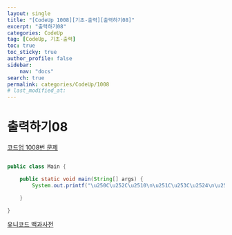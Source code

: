 ```yaml
---
layout:	single
title: "[CodeUp 1008][기초-출력][출력하기08]"
excerpt: "출력하기08"
categories: CodeUp
tag: [CodeUp, 기초-출력]
toc: true
toc_sticky: true
author_profile: false
sidebar:
    nav: "docs"
search: true
permalink: categories/CodeUp/1008
# last_modified_at:
---
```


# 출력하기08

<a href="https://www.codeup.kr/problem.php?id=1008">코드업 1008번 문제</a>


```java

public class Main {

	public static void main(String[] args) {
		System.out.printf("\u250C\u252C\u2510\n\u251C\u253C\u2524\n\u2514\u2534\u2518");

	}

}

```

<a href="http://unicode-table.com/kr/"> 유니코드 백과사전</a>
